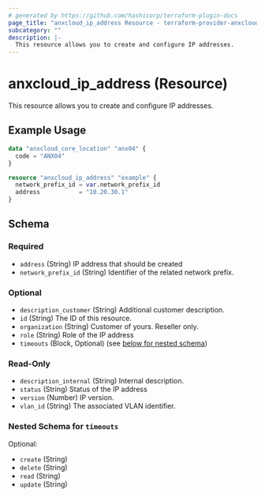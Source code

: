 ```yaml
---
# generated by https://github.com/hashicorp/terraform-plugin-docs
page_title: "anxcloud_ip_address Resource - terraform-provider-anxcloud"
subcategory: ""
description: |-
  This resource allows you to create and configure IP addresses.
---
```


# anxcloud_ip_address (Resource)

This resource allows you to create and configure IP addresses.

## Example Usage

```terraform
data "anxcloud_core_location" "anx04" {
  code = "ANX04"
}

resource "anxcloud_ip_address" "example" {
  network_prefix_id = var.network_prefix_id
  address           = "10.20.30.1"
}
```

<!-- schema generated by tfplugindocs -->
## Schema

### Required

- `address` (String) IP address that should be created
- `network_prefix_id` (String) Identifier of the related network prefix.

### Optional

- `description_customer` (String) Additional customer description.
- `id` (String) The ID of this resource.
- `organization` (String) Customer of yours. Reseller only.
- `role` (String) Role of the IP address
- `timeouts` (Block, Optional) (see [below for nested schema](#nestedblock--timeouts))

### Read-Only

- `description_internal` (String) Internal description.
- `status` (String) Status of the IP address
- `version` (Number) IP version.
- `vlan_id` (String) The associated VLAN identifier.

<a id="nestedblock--timeouts"></a>
### Nested Schema for `timeouts`

Optional:

- `create` (String)
- `delete` (String)
- `read` (String)
- `update` (String)


